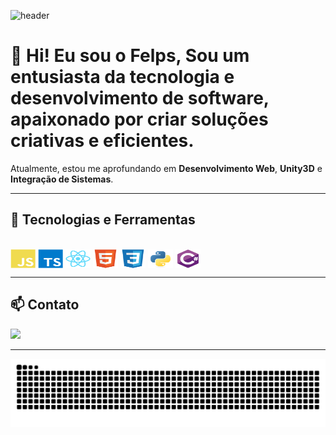 ![header](https://capsule-render.vercel.app/api?type=waving&color=gradient&height=180&section=header&text=Felps%20BR&fontSize=40&fontAlignY=35&animation=fadeIn)
# 👋 Hi! Eu sou o Felps, Sou um entusiasta da tecnologia e desenvolvimento de software, apaixonado por criar soluções criativas e eficientes.  
Atualmente, estou me aprofundando em **Desenvolvimento Web**, **Unity3D** e **Integração de Sistemas**.  

---


## 🚀 Tecnologias e Ferramentas

<div style="display: inline_block"><br>
  <img align="center" alt="JavaScript" height="30" width="40" src="https://raw.githubusercontent.com/devicons/devicon/master/icons/javascript/javascript-plain.svg">
  <img align="center" alt="TypeScript" height="30" width="40" src="https://raw.githubusercontent.com/devicons/devicon/master/icons/typescript/typescript-plain.svg">
  <img align="center" alt="React" height="30" width="40" src="https://raw.githubusercontent.com/devicons/devicon/master/icons/react/react-original.svg">
  <img align="center" alt="HTML5" height="30" width="40" src="https://raw.githubusercontent.com/devicons/devicon/master/icons/html5/html5-original.svg">
  <img align="center" alt="CSS3" height="30" width="40" src="https://raw.githubusercontent.com/devicons/devicon/master/icons/css3/css3-original.svg">
  <img align="center" alt="Python" height="30" width="40" src="https://raw.githubusercontent.com/devicons/devicon/master/icons/python/python-original.svg">
  <img align="center" alt="Csharp" height="30" width="40" src="https://raw.githubusercontent.com/devicons/devicon/master/icons/csharp/csharp-original.svg">
</div>

---

## 📫 Contato

<a href="mailto:felpsfatec@gmail.com">
  <img src="https://img.shields.io/badge/-Gmail-%23333?style=for-the-badge&logo=gmail&logoColor=white">
</a>

---

![Snake animation](https://github.com/felps-br/felps-br/blob/output/github-contribution-grid-snake.svg)
